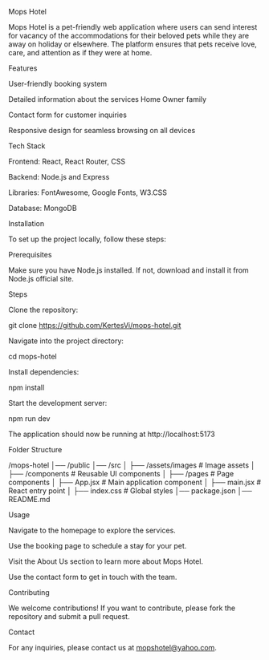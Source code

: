 Mops Hotel

Mops Hotel is a pet-friendly web application where users can send interest for vacancy of the accommodations for their beloved pets while they are away on holiday or elsewhere. The platform ensures that pets receive love, care, and attention as if they were at home.

Features

User-friendly booking system

Detailed information about the services Home Owner family

Contact form for customer inquiries

Responsive design for seamless browsing on all devices

Tech Stack

Frontend: React, React Router, CSS

Backend: Node.js and Express

Libraries: FontAwesome, Google Fonts, W3.CSS

Database: MongoDB

Installation

To set up the project locally, follow these steps:

Prerequisites

Make sure you have Node.js installed. If not, download and install it from Node.js official site.

Steps

Clone the repository:

git clone https://github.com/KertesVi/mops-hotel.git

Navigate into the project directory:

cd mops-hotel

Install dependencies:

npm install

Start the development server:

npm run dev

The application should now be running at http://localhost:5173

Folder Structure

/mops-hotel
│── /public
│── /src
│   ├── /assets/images  # Image assets
│   ├── /components     # Reusable UI components
│   ├── /pages          # Page components
│   ├── App.jsx         # Main application component
│   ├── main.jsx        # React entry point
│   ├── index.css       # Global styles
│── package.json
│── README.md

Usage

Navigate to the homepage to explore the services.

Use the booking page to schedule a stay for your pet.

Visit the About Us section to learn more about Mops Hotel.

Use the contact form to get in touch with the team.

Contributing

We welcome contributions! If you want to contribute, please fork the repository and submit a pull request.

Contact

For any inquiries, please contact us at mopshotel@yahoo.com.
